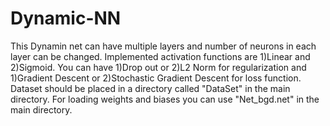 # Dynamic-NN
This Dynamin net can have multiple layers and number of neurons in each layer can be changed. Implemented activation functions are 1)Linear and 2)Sigmoid. You can have 1)Drop out or 2)L2 Norm for regularization and 1)Gradient Descent or 2)Stochastic Gradient Descent for loss function.
Dataset should be placed in a directory called "DataSet" in the main directory.
For loading weights and biases you can use "Net_bgd.net" in the main directory.

